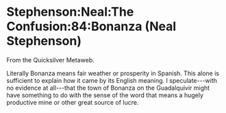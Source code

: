 
# Stephenson:Neal:The Confusion:84:Bonanza (Neal Stephenson)

From the Quicksilver Metaweb.

Literally Bonanza means fair weather or prosperity in Spanish. This alone is sufficient to explain how it came by its English meaning. I speculate---with no evidence at all---that the town of Bonanza on the Guadalquivir might have something to do with the sense of the word that means a hugely productive mine or other great source of lucre.
